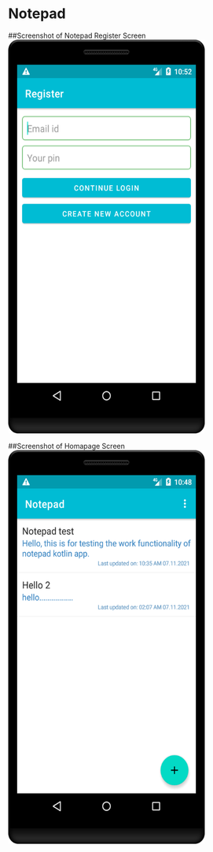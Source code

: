 # Notepad

##Screenshot of Notepad Register Screen
<img
     src="https://github.com/ChitranjanKumar78/Notepad/blob/master/app/src/main/res/drawable/Register%20Screen.png"
     width="400" 
     height="800">
     
##Screenshot of Homapage Screen
<img
     src="https://github.com/ChitranjanKumar78/Notepad/blob/master/app/src/main/res/drawable/Homepage%20Screen.png"
     width="400" 
     height="800">
